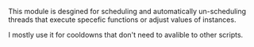 This module is desgined for scheduling and automatically un-scheduling threads that execute specefic functions or adjust values of instances.

I mostly use it for cooldowns that don't need to avalible to other scripts.

